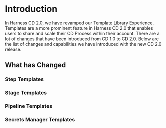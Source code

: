 # Introduction

In Harness CD 2.0, we have revamped our Template Library Experience. Templates are a more prominent feature in Harness CD 2.0 that enables users to share and scale their CD Process within their account. There are a lot of changes that have been introduced from CD 1.0 to CD 2.0. Below are the list of changes and capabilities we have introduced with the new CD 2.0 release.

## What has Changed

### Step Templates

### Stage Templates

### Pipeline Templates

### Secrets Manager Templates

